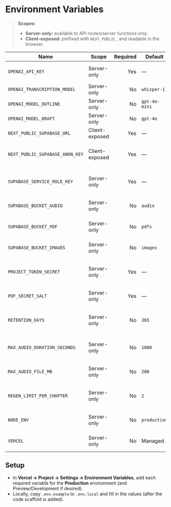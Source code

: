# Environment Variables

> **Scopes:**  
> - **Server-only:** available to API routes/server functions only.  
> - **Client-exposed:** prefixed with `NEXT_PUBLIC_` and readable in the browser.

| Name | Scope | Required | Default | Purpose / Notes |
|---|---|---:|---|---|
| `OPENAI_API_KEY` | Server-only | Yes | — | Access for Whisper + GPT models. |
| `OPENAI_TRANSCRIPTION_MODEL` | Server-only | No | `whisper-1` | Transcription model name. |
| `OPENAI_MODEL_OUTLINE` | Server-only | No | `gpt-4o-mini` | Model for outline generation. |
| `OPENAI_MODEL_DRAFT` | Server-only | No | `gpt-4o` | Model for chapter drafts. |
| `NEXT_PUBLIC_SUPABASE_URL` | Client-exposed | Yes | — | Supabase project URL. |
| `NEXT_PUBLIC_SUPABASE_ANON_KEY` | Client-exposed | Yes | — | Public anon key for client reads/writes with RLS. |
| `SUPABASE_SERVICE_ROLE_KEY` | Server-only | Yes | — | Elevated server key for secure server-side operations only. |
| `SUPABASE_BUCKET_AUDIO` | Server-only | No | `audio` | Private bucket for audio uploads. |
| `SUPABASE_BUCKET_PDF` | Server-only | No | `pdfs` | Private bucket for generated PDFs. |
| `SUPABASE_BUCKET_IMAGES` | Server-only | No | `images` | (Optional) For future photo uploads. |
| `PROJECT_TOKEN_SECRET` | Server-only | Yes | — | Secret/salt for signing and rotating project tokens. |
| `PDF_SECRET_SALT` | Server-only | Yes | — | Salt for signing/validating secure PDF links. |
| `RETENTION_DAYS` | Server-only | No | `365` | Auto-delete projects and storage after N days. |
| `MAX_AUDIO_DURATION_SECONDS` | Server-only | No | `1800` | Hard cap on audio length (e.g., 30 minutes). |
| `MAX_AUDIO_FILE_MB` | Server-only | No | `200` | Reject oversize audio files to control cost. |
| `REGEN_LIMIT_PER_CHAPTER` | Server-only | No | `2` | Number of **regenerations** allowed per chapter. |
| `NODE_ENV` | Server-only | No | `production` | Standard Node environment variable. |
| `VERCEL` | Server-only | No | Managed | Present on Vercel runtime; used for env detection. |

## Setup

- In **Vercel → Project → Settings → Environment Variables**, add each required variable for the **Production** environment (and Preview/Development if desired).  
- Locally, copy `.env.example` to `.env.local` and fill in the values (after the code scaffold is added).
